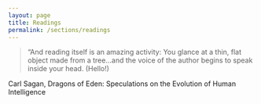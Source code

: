 ```yaml
---
layout: page
title: Readings
permalink: /sections/readings
---
```


<blockquote>
“And reading itself is an amazing activity: You glance at a thin, flat object made from a tree...and the voice of the author begins to speak inside your head. (Hello!)
</blockquote>
Carl Sagan, Dragons of Eden: Speculations on the Evolution of Human Intelligence